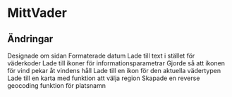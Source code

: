 # MittVader

## Ändringar

Designade om sidan
Formaterade datum
Lade till text i stället för väderkoder
Lade till ikoner för informationsparametrar
Gjorde så att ikonen för vind pekar åt vindens håll
Lade till en ikon för den aktuella vädertypen
Lade till en karta med funktion att välja region
Skapade en reverse geocoding funktion för platsnamn